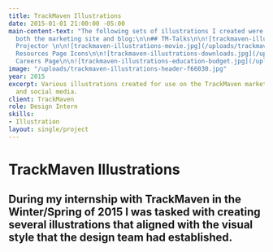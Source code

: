 ```yaml
---
title: TrackMaven Illustrations
date: 2015-01-01 21:00:00 -05:00
main-content-text: "The following sets of illustrations I created were for use on
  both the marketing site and blog:\n\n## TM-Talks\n\n![trackmaven-illustrations-tm-talks.jpg](/uploads/trackmaven-illustrations-tm-talks.jpg)\n\n![trackmaven-illustrations-tm-talks-blog.jpg](/uploads/trackmaven-illustrations-tm-talks-blog.jpg)\n\n##
  Projector \n\n![trackmaven-illustrations-movie.jpg](/uploads/trackmaven-illustrations-movie.jpg)\n\n![trackmaven-illustrations-movie-blog.jpg](/uploads/trackmaven-illustrations-movie-blog.jpg)\n\n##
  Resources Page Icons\n\n![trackmaven-illustrations-downloads.jpg](/uploads/trackmaven-illustrations-downloads.jpg)\n\n![trackmaven-illustrations-dictionary.jpg](/uploads/trackmaven-illustrations-dictionary.jpg)\n\n![trackmaven-illustrations-events.jpg](/uploads/trackmaven-illustrations-events.jpg)\n\n![trackmaven-illustrations-resources-page.jpg](/uploads/trackmaven-illustrations-resources-page.jpg)\n\n##
  Careers Page\n\n![trackmaven-illustrations-education-budget.jpg](/uploads/trackmaven-illustrations-education-budget.jpg)\n\n![trackmaven-illustrations-engine-room.jpg](/uploads/trackmaven-illustrations-engine-room.jpg)\n\n![trackmaven-illustrations-lunch-and-learn.jpg](/uploads/trackmaven-illustrations-lunch-and-learn.jpg)\n\n![trackmaven-illustrations-ruff-concepts.jpg](/uploads/trackmaven-illustrations-ruff-concepts.jpg)\n\n![trackmaven-illustrations-team-offsites.jpg](/uploads/trackmaven-illustrations-team-offsites.jpg)\n\n![trackmaven-illustrations-careers-page.jpg](/uploads/trackmaven-illustrations-careers-page.jpg)"
image: "/uploads/trackmaven-illustrations-header-f66030.jpg"
year: 2015
excerpt: Various illustrations created for use on the TrackMaven marketing site, blog
  and social media.
client: TrackMaven
role: Design Intern
skills:
- Illustration
layout: single/project
---
```


# TrackMaven Illustrations

## During my internship with TrackMaven in the Winter/Spring of 2015 I was tasked with creating several illustrations that aligned with the visual style that the design team had established.
